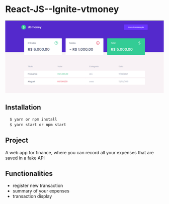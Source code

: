 # React-JS--Ignite-vtmoney

<img src="src/_github/Screenshot_3.png">

## Installation

```bash
  $ yarn or npm install
  $ yarn start or npm start
```

## Project

A web app for finance, where you can record all your expenses that are saved in a fake API

## Functionalities

+ register new transaction
+ summary of your expenses
+ transaction display



